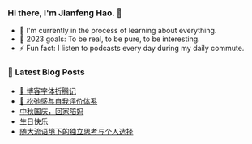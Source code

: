 ### Hi there, I'm Jianfeng Hao. 👋

- 🌱 I'm currently in the process of learning about everything.
- 🥅 2023 goals: To be real, to be pure, to be interesting.
- ⚡ Fun fact: I listen to podcasts every day during my daily commute.

### 📕 Latest Blog Posts
<!-- BLOG-POST-LIST:START -->
- [🎯 博客字体折腾记](https://aetherhjf.com/2023/11/20231130/)
- [🎯 松弛感与自我评价体系](https://aetherhjf.com/2023/11/20231115/)
- [中秋国庆，回家陪妈](https://aetherhjf.com/2023/10/20231001/)
- [生日快乐](https://aetherhjf.com/2023/09/20230919/)
- [随大流语境下的独立思考与个人选择](https://aetherhjf.com/2023/08/20230830/)
<!-- BLOG-POST-LIST:END -->
